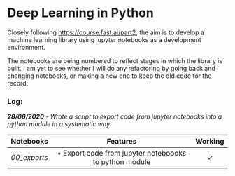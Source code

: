 # Deep Learning in Python
Closely following https://course.fast.ai/part2, the aim is to develop a machine learning library using jupyter notebooks as a development environment.

The notebooks are being numbered to reflect stages in which the library is built. I am yet to see whether I will do any refactoring by going back and changing notebooks, or making a new one to keep the old code for the record.

### Log:
*__28/06/2020__ - Wrote a script to export code from jupyter notebooks into a python module in a systematic way.*

|  Notebooks  |  Features  |  Working  |
|-------------|:----------:|:---------:|
| *00_exports*  |  • Export code from jupyter noteboooks to python module  |  ✓ |
